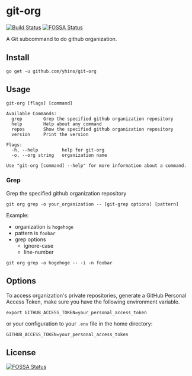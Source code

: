 # git-org

[![Build Status](https://travis-ci.com/yhino/git-org.svg?branch=master)](https://travis-ci.com/yhino/git-org)
[![FOSSA Status](https://app.fossa.com/api/projects/git%2Bgithub.com%2Fyhino%2Fgit-org.svg?type=shield)](https://app.fossa.com/projects/git%2Bgithub.com%2Fyhino%2Fgit-org?ref=badge_shield)

A Git subcommand to do github organization.

## Install

    go get -u github.com/yhino/git-org

## Usage

```
git-org [flags] [command]

Available Commands:
  grep        Grep the specified github organization repository
  help        Help about any command
  repos       Show the specified github organization repository
  version     Print the version

Flags:
  -h, --help         help for git-org
  -o, --org string   organization name

Use "git-org [command] --help" for more information about a command.
```

### Grep

Grep the specified github organization repository

    git org grep -o your_organization -- [git-grep options] [pattern]

Example:

* organization is `hogehoge`
* pattern is `foobar`
* grep options
    * ignore-case
    * line-number

```
git org grep -o hogehoge -- -i -n foobar
```


## Options

To access organization's private repositories, generate a GitHub Personal Access Token, make sure you have the following environment variable.

    export GITHUB_ACCESS_TOKEN=your_personal_access_token

or your configuration to your `.env` file in the home directory:

    GITHUB_ACCESS_TOKEN=your_personal_access_token



## License
[![FOSSA Status](https://app.fossa.com/api/projects/git%2Bgithub.com%2Fyhino%2Fgit-org.svg?type=large)](https://app.fossa.com/projects/git%2Bgithub.com%2Fyhino%2Fgit-org?ref=badge_large)
